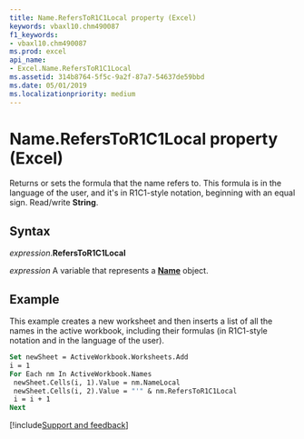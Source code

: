 ```yaml
---
title: Name.RefersToR1C1Local property (Excel)
keywords: vbaxl10.chm490087
f1_keywords:
- vbaxl10.chm490087
ms.prod: excel
api_name:
- Excel.Name.RefersToR1C1Local
ms.assetid: 314b8764-5f5c-9a2f-87a7-54637de59bbd
ms.date: 05/01/2019
ms.localizationpriority: medium
---
```



# Name.RefersToR1C1Local property (Excel)

Returns or sets the formula that the name refers to. This formula is in the language of the user, and it's in R1C1-style notation, beginning with an equal sign. Read/write **String**.


## Syntax

_expression_.**RefersToR1C1Local**

_expression_ A variable that represents a **[Name](Excel.Name.md)** object.


## Example

This example creates a new worksheet and then inserts a list of all the names in the active workbook, including their formulas (in R1C1-style notation and in the language of the user).

```vb
Set newSheet = ActiveWorkbook.Worksheets.Add 
i = 1 
For Each nm In ActiveWorkbook.Names 
 newSheet.Cells(i, 1).Value = nm.NameLocal 
 newSheet.Cells(i, 2).Value = "'" & nm.RefersToR1C1Local 
 i = i + 1 
Next
```




[!include[Support and feedback](~/includes/feedback-boilerplate.md)]
